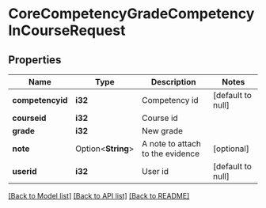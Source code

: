 # CoreCompetencyGradeCompetencyInCourseRequest

## Properties

Name | Type | Description | Notes
------------ | ------------- | ------------- | -------------
**competencyid** | **i32** | Competency id | [default to null]
**courseid** | **i32** | Course id | 
**grade** | **i32** | New grade | 
**note** | Option<**String**> | A note to attach to the evidence | [optional]
**userid** | **i32** | User id | [default to null]

[[Back to Model list]](../README.md#documentation-for-models) [[Back to API list]](../README.md#documentation-for-api-endpoints) [[Back to README]](../README.md)


